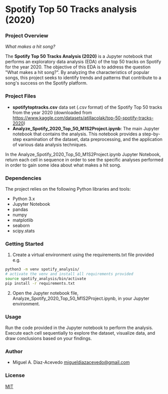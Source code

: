# Spotify Top 50 Tracks analysis (2020)

### Project Overview

_What makes a hit song?_

The **Spotify Top 50 Tracks Analysis (2020)** is a Jupyter notebook that performs an exploratory data analysis (EDA) of the top 50 tracks on Spotify for the year 2020. The objective of this EDA is to address the question "What makes a hit song?". By analyzing the characteristics of popular songs, this project seeks to identify trends and patterns that contribute to a song's success on the Spotify platform.

### Project Files

- **spotifytoptracks.csv** data set (.csv format) of the Spotify Top 50 tracks from the year 2020 (downloaded from https://www.kaggle.com/datasets/atillacolak/top-50-spotify-tracks-2020)
- **Analyze_Spotify_2020_Top_50_M1S2Project.ipynb**: The main Jupyter notebook that contains the analysis. This notebook provides a step-by-step examination of the dataset, data preprocessing, and the application of various data analysis techniques.

In the Analyze_Spotify_2020_Top_50_M1S2Project.ipynb Jupyter Notebook, return each cell in sequence in order to see the specific analyses performed in order to gain some idea about what makes a hit song.

### Dependencies 
The project relies on the following Python libraries and tools:

- Python 3.x
- Jupyter Notebook
- pandas
- numpy
- matplotlib
- seaborn
- scipy.stats

### Getting Started

1. Create a virtual environment using the requirements.txt file provided<br>
   e.g. 
```bash
python3 -m venv spotify_analysis/
# activate the venv and install all requirements provided 
source spotify_analysis/bin/activate
pip install -r requirements.txt
```

2. Open the Jupyter notebook file, Analyze_Spotify_2020_Top_50_M1S2Project.ipynb, in your Jupyter environment.

### Usage
Run the code provided in the Jupyter notebook to perform the analysis. Execute each cell sequentially to explore the dataset, visualize data, and draw conclusions based on your findings.

### Author

- Miguel A. Diaz-Acevedo
migueldiazacevedo@gmail.com

### License
[MIT](https://opensource.org/license/mit)